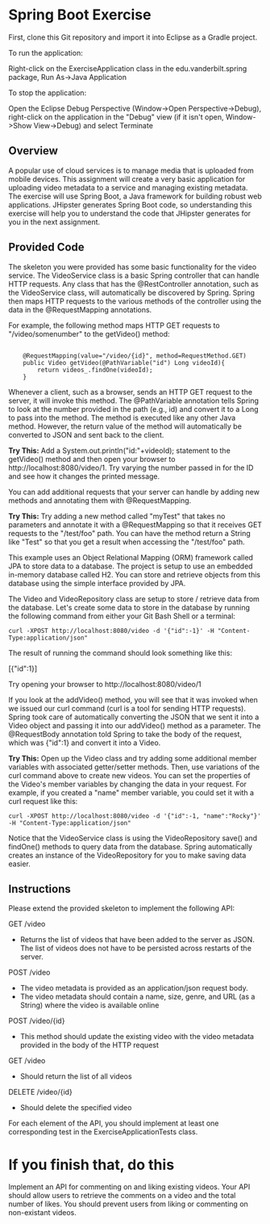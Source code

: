 # Spring Boot Exercise 

First, clone this Git repository and import it into Eclipse as a Gradle
project.

To run the application:

Right-click on the ExerciseApplication class in the edu.vanderbilt.spring
package, Run As->Java Application

To stop the application:

Open the Eclipse Debug Perspective (Window->Open Perspective->Debug), right-click on
the application in the "Debug" view (if it isn't open, Window->Show View->Debug) and
select Terminate

## Overview

A popular use of cloud services is to manage media that is uploaded
from mobile devices. This assignment will create a very basic application
for uploading video metadata to a service and managing existing metadata.
The exercise will use Spring Boot, a Java framework for building robust
web applications. JHipster generates Spring Boot code, so understanding
this exercise will help you to understand the code that JHipster generates
for you in the next assignment.

## Provided Code

The skeleton you were provided has some basic functionality for the video service. The 
VideoService class is a basic Spring controller that can handle
HTTP requests. Any class that has the @RestController annotation, such as the VideoService class,
will automatically be discovered by Spring. Spring then maps HTTP requests
to the various methods of the controller using the data in the @RequestMapping annotations.

For example, the following method maps HTTP GET requests to "/video/somenumber" to
the getVideo() method:

```

	@RequestMapping(value="/video/{id}", method=RequestMethod.GET)
	public Video getVideo(@PathVariable("id") Long videoId){
		return videos_.findOne(videoId);
	}

```

Whenever a client, such as a browser, sends an HTTP GET request to the server, it
will invoke this method. The @PathVariable annotation tells Spring to look at the
number provided in the path (e.g., id) and convert it to a Long to pass into the
method. The method is executed like any other Java method. However, the return 
value of the method will automatically be converted to JSON and sent back to the client.

__Try This:__ Add a System.out.println("id:"+videoId); statement to the getVideo()
method and then open your browser to http://localhost:8080/video/1. Try varying the
number passed in for the ID and see how it changes the printed message.

You can add additional requests that your server can handle by adding new methods
and annotating them with @RequestMapping. 

__Try This:__ Try adding a new method called "myTest"
that takes no parameters and annotate it with a @RequestMapping so that it receives
GET requests to the "/test/foo" path. You can have the method return a String like "Test"
so that you get a result when accessing the "/test/foo" path.

This example uses an Object Relational Mapping (ORM) framework called JPA to store
data to a database. The project is setup to use an embedded in-memory database called
H2. You can store and retrieve objects from this database using the simple interface
provided by JPA.

The Video and VideoRepository class are setup to store / retrieve data from the database.
Let's create some data to store in the database by running the following command from
either your Git Bash Shell or a terminal:


    curl -XPOST http://localhost:8080/video -d '{"id":-1}' -H "Content-Type:application/json"

The result of running the command should look something like this:

   [{"id":1}]
   
Try opening your browser to http://localhost:8080/video/1

If you look at the addVideo() method, you will see that it was invoked when we issued our
curl command (curl is a tool for sending HTTP requests). Spring took care of automatically
converting the JSON that we sent it into a Video object and passing it into our addVideo()
method as a parameter. The @RequestBody annotation told Spring to take the body of the request,
which was {"id":1} and convert it into a Video.

__Try This:__ Open up the Video class and try adding some additional member variables with 
associated getter/setter methods. Then, use variations of the curl command above to create new videos. 
You can set the properties of the Video's member variables by changing the data in your request. 
For example, if you created a "name" member variable, you could set it with a curl request like this:

    curl -XPOST http://localhost:8080/video -d '{"id":-1, "name":"Rocky"}' -H "Content-Type:application/json"
    
Notice that the VideoService class is using the VideoRepository save() and findOne() methods to query data
from the database. Spring automatically creates an instance of the VideoRepository for you to make
saving data easier. 

## Instructions

Please extend the provided skeleton to implement the following
API:
 
GET /video
   - Returns the list of videos that have been added to the
     server as JSON. The list of videos does not have to be
     persisted across restarts of the server. 

     
POST /video
   - The video metadata is provided as an application/json request
     body. 
   - The video metadata should contain a name, size, genre, and
     URL (as a String) where the video is available online
     
POST /video/{id}
   - This method should update the existing video with the video metadata
     provided in the body of the HTTP request
     
     
GET /video
   - Should return the list of all videos
   
DELETE /video/{id}
   - Should delete the specified video
     
      
For each element of the API, you should implement at least one
corresponding test in the ExerciseApplicationTests class. 

# If you finish that, do this

Implement an API for commenting on and liking existing videos. Your API should allow users
to retrieve the comments on a video and the total number of likes. You should prevent users from
liking or commenting on non-existant videos.




